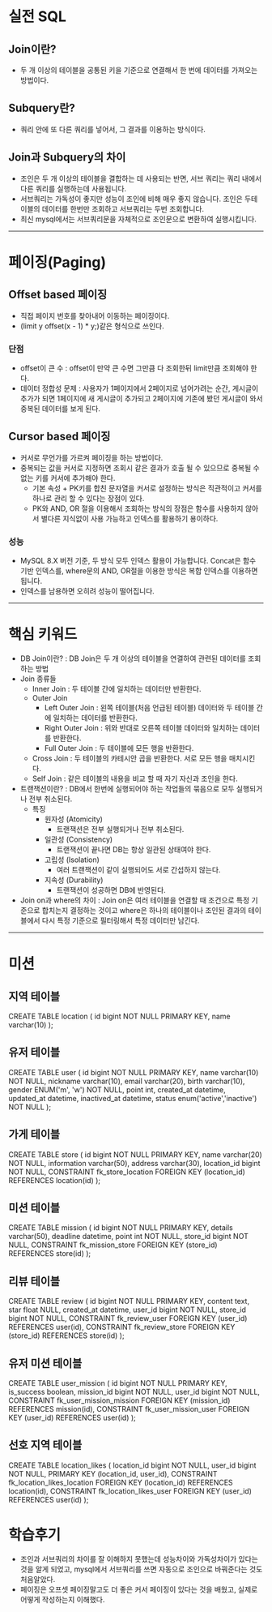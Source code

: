 # 실전 SQL
## Join이란?
- 두 개 이상의 테이블을 공통된 키을 기준으로 연결해서 한 번에 데이터를 가져오는 방법이다.
## Subquery란?
- 쿼리 안에 또 다른 쿼리를 넣어서, 그 결과를 이용하는 방식이다.
## Join과 Subquery의 차이
- 조인은 두 개 이상의 테이블을 결합하는 데 사용되는 반면, 서브 쿼리는 쿼리 내에서 다른 쿼리를 실행하는데 사용됩니다.
- 서브쿼리는 가독성이 좋지만 성능이 조인에 비해 매우 좋지 않습니다. 조인은 두테이블의 데이터를 한번만 조회하고 서브쿼리는 두번 조회합니다.
- 최신 mysql에서는 서브쿼리문을 자체적으로 조인문으로 변환하여 실행시킵니다.
---
# 페이징(Paging)
## Offset based 페이징
- 직접 페이지 번호를 찾아내어 이동하는 페이징이다.
- (limit y offset(x - 1) * y;)같은 형식으로 쓰인다.
### 단점
- offset이 큰 수 : offset이 만약 큰 수면 그만큼 다 조회한뒤 limit만큼 조회해야 한다.
- 데이터 정합성 문제 : 사용자가 1페이지에서 2페이지로 넘어가려는 순간, 게시글이 추가가 되면 1페이지에 새 게시글이 추가되고 2페이지에 기존에 봤던 게시글이 와서 중복된 데이터를 보게 된다.
## Cursor based 페이징
- 커서로 무언가를 가르켜 페이징을 하는 방법이다.
- 중복되는 값을 커서로 지정하면 조회시 같은 결과가 호출 될 수 있으므로 중복될 수 없는 키를 커서에 추가해야 한다.
  - 기본 속성 + PK키를 합친 문자열을 커서로 설정하는 방식은 직관적이고 커서를 하나로 관리 할 수 있다는 장점이 있다.
  - PK와 AND, OR 절을 이용해서 조회하는 방식의 장점은 함수를 사용하지 않아서 별다른 지식없이 사용 가능하고 인덱스를 활용하기 용이하다.
### 성능
- MySQL 8.X 버전 기준, 두 방식 모두 인덱스 활용이 가능합니다. Concat은 함수 기반 인덱스를, where문의 AND, OR절을 이용한 방식은 복합 인덱스를 이용하면 됩니다.
- 인덱스를 남용하면 오히려 성능이 떨어집니다. 
---
# 핵심 키워드
- DB Join이란? : DB Join은 두 개 이상의 테이블을 연결하여 관련된 데이터를 조회하는 방법
- Join 종류들
   - Inner Join : 두 테이블 간에 일치하는 데이터만 반환한다.
   - Outer Join
     - Left Outer Join : 왼쪽 테이블(처음 언급된 테이블) 데이터와 두 테이블 간에 일치하는 데이터를 반환한다.
     - Right Outer Join : 위와 반대로 오른쪽 테이블 데이터와 일치하는 데이터를 반환한다.
     - Full Outer Join : 두 테이블에 모든 행을 반환한다.
   - Cross Join : 두 테이블의 카테시안 곱을 반환한다. 서로 모든 행을 매치시킨다.
   - Self Join : 같은 테이블의 내용을 비교 할 때 자기 자신과 조인을 한다.
- 트랜잭션이란? : DB에서 한번에 실행되어야 하는 작업들의 묶음으로 모두 실행되거나 전부 취소된다.
  - 특징
    - 원자성 (Atomicity)
      - 트랜잭션은 전부 실행되거나 전부 취소된다.
    - 일관성 (Consistency)
      - 트랜잭션이 끝나면 DB는 항상 일관된 상태여야 한다.
    - 고립성 (Isolation)
      - 여러 트랜잭션이 같이 실행되어도 서로 간섭하지 않는다.
    - 지속성 (Durability)
      - 트랜잭션이 성공하면 DB에 반영된다.
- Join on과 where의 차이 : Join on은 여러 테이블을 연결할 때 조건으로 특정 기준으로 합치는지 결정하는 것이고 where은 하나의 테이블이나 조인된 결과의 테이블에서 다시 특정 기준으로 필터링해서 특정 데이터만 남긴다.

---
# 미션
## 지역 테이블
CREATE TABLE location (
    id bigint NOT NULL PRIMARY KEY,
    name varchar(10)
);
## 유저 테이블
CREATE TABLE user (
    id bigint NOT NULL PRIMARY KEY,
    name varchar(10) NOT NULL,
    nickname varchar(10),
    email varchar(20),
    birth varchar(10),
    gender ENUM('m', 'w') NOT NULL,
    point int,
    created_at datetime,
    updated_at datetime,
    inactived_at datetime,
    status enum('active','inactive') NOT NULL
);
## 가게 테이블
CREATE TABLE store (
    id bigint NOT NULL PRIMARY KEY,
    name varchar(20) NOT NULL,
    information varchar(50),
    address varchar(30),
    location_id bigint NOT NULL,
    CONSTRAINT fk_store_location FOREIGN KEY (location_id) REFERENCES location(id)
);
## 미션 테이블
CREATE TABLE mission (
    id bigint NOT NULL PRIMARY KEY,
    details varchar(50),
    deadline datetime,
    point int NOT NULL,
    store_id bigint NOT NULL,
    CONSTRAINT fk_mission_store FOREIGN KEY (store_id) REFERENCES store(id)
);
## 리뷰 테이블
CREATE TABLE review (
    id bigint NOT NULL PRIMARY KEY,
    content text,
    star float NULL,
    created_at datetime,
    user_id bigint NOT NULL,
    store_id bigint NOT NULL,
    CONSTRAINT fk_review_user FOREIGN KEY (user_id) REFERENCES user(id),
    CONSTRAINT fk_review_store FOREIGN KEY (store_id) REFERENCES store(id)
);
## 유저 미션 테이블
CREATE TABLE user_mission (
    id bigint NOT NULL PRIMARY KEY,
    is_success boolean,
    mission_id bigint NOT NULL,
    user_id bigint NOT NULL,
    CONSTRAINT fk_user_mission_mission FOREIGN KEY (mission_id) REFERENCES mission(id),
    CONSTRAINT fk_user_mission_user FOREIGN KEY (user_id) REFERENCES user(id)
);
## 선호 지역 테이블
CREATE TABLE location_likes (
    location_id bigint NOT NULL,
    user_id bigint NOT NULL,
    PRIMARY KEY (location_id, user_id),
    CONSTRAINT fk_location_likes_location FOREIGN KEY (location_id) REFERENCES location(id),
    CONSTRAINT fk_location_likes_user FOREIGN KEY (user_id) REFERENCES user(id)
);

# 학습후기
- 조인과 서브쿼리의 차이를 잘 이해하지 못했는데 성능차이와 가독성차이가 있다는 것을 알게 되었고, mysql에서 서브쿼리를 쓰면 자동으로 조인으로 바꿔준다는 것도 처음알았다.
- 페이징은 오프셋 페이징말고도 더 좋은 커서 페이징이 있다는 것을 배웠고, 실제로 어떻게 작성하는지 이해했다.
